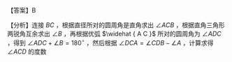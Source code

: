 【答案】B

【分析】连接 $B C$ ，根据直径所对的圆周角是直角求出 $\angle A C B$ ，根据直角三角形两锐角互余求出 $\angle B$ ，再根据优弧 $\widehat { A C }$ 所对的圆周角为 $\angle A D C$ ，得到 $\angle A D C + \angle B = 1 8 0 ^ { \circ }$ ，然后根据 $\angle D C A = \angle C D B - \angle A$ ，计算求得 $\angle A C D$ 的度数
